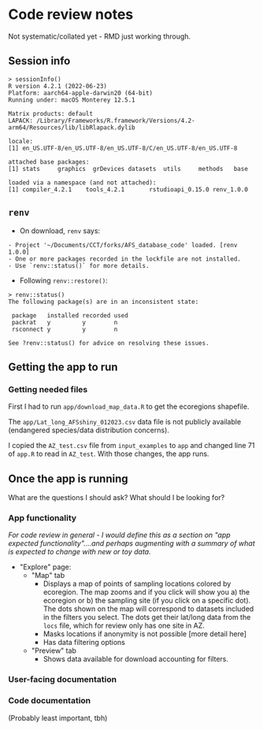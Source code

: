 # Code review notes

Not systematic/collated yet - RMD just working through.

## Session info

```
> sessionInfo()
R version 4.2.1 (2022-06-23)
Platform: aarch64-apple-darwin20 (64-bit)
Running under: macOS Monterey 12.5.1

Matrix products: default
LAPACK: /Library/Frameworks/R.framework/Versions/4.2-arm64/Resources/lib/libRlapack.dylib

locale:
[1] en_US.UTF-8/en_US.UTF-8/en_US.UTF-8/C/en_US.UTF-8/en_US.UTF-8

attached base packages:
[1] stats     graphics  grDevices datasets  utils     methods   base     

loaded via a namespace (and not attached):
[1] compiler_4.2.1    tools_4.2.1       rstudioapi_0.15.0 renv_1.0.0       

```

## `renv`

-   On download, `renv` says:

``` 
- Project '~/Documents/CCT/forks/AFS_database_code' loaded. [renv 1.0.0]
- One or more packages recorded in the lockfile are not installed.
- Use `renv::status()` for more details.
```

- Following `renv::restore()`:

```
> renv::status()
The following package(s) are in an inconsistent state:

 package   installed recorded used
 packrat   y         y        n   
 rsconnect y         y        n   

See ?renv::status() for advice on resolving these issues.
```

## Getting the app to run

### Getting needed files

First I had to run `app/download_map_data.R` to get the ecoregions shapefile.

The `app/Lat_long_AFSshiny_012023.csv` data file is not publicly available (endangered species/data distribution concerns). 

I copied the `AZ_test.csv` file from `input_examples` to `app` and changed line 71 of `app.R` to read in `AZ_test`. 
With those changes, the app runs.

## Once the app is running

What are the questions I should ask? What should I be looking for?

### App functionality

_For code review in general - I would define this as a section on "app expected functionality"....and perhaps augmenting with a summary of what is expected to change with new or toy data._

- "Explore" page:
  - "Map" tab
    - Displays a map of points of sampling locations colored by ecoregion. The map zooms and if you click will show you a) the ecoregion or b) the sampling site (if you click on a specific dot). The dots shown on the map will correspond to datasets included in the filters you select. The dots get their lat/long data from the `locs` file, which for review only has one site in AZ.
    - Masks locations if anonymity is not possible [more detail here]
    - Has data filtering options 
  - "Preview" tab
    - Shows data available for download accounting for filters.

### User-facing documentation

### Code documentation

(Probably least important, tbh)